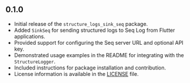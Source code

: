 ## 0.1.0

* Initial release of the `structure_logs_sink_seq` package.
* Added `SinkSeq` for sending structured logs to Seq Log from Flutter applications.
* Provided support for configuring the Seq server URL and optional API key.
* Demonstrated usage examples in the README for integrating with the `StructureLogger`.
* Included instructions for package installation and contribution.
* License information is available in the [LICENSE](LICENSE) file.

